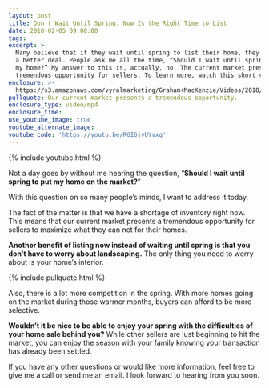 ```yaml
---
layout: post
title: Don't Wait Until Spring. Now Is the Right Time to List
date: 2018-02-05 09:00:00
tags:
excerpt: >-
  Many believe that if they wait until spring to list their home, they may earn
  a better deal. People ask me all the time, “Should I wait until spring to list
  my home?” My answer to this is, actually, no. The current market presents
  tremendous opportunity for sellers. To learn more, watch this short video.
enclosure: >-
  https://s3.amazonaws.com/vyralmarketing/Graham+MacKenzie/Videos/2018/Ridge+to+River+Real+Estate+%257C+Should+You+Wait+Till+Spring+to+Sell+Your+Home%253F.mp4
pullquote: Our current market presents a tremendous opportunity.
enclosure_type: video/mp4
enclosure_time:
use_youtube_image: true
youtube_alternate_image:
youtube_code: 'https://youtu.be/RGI6jyUYvxg'
---
```



{% include youtube.html %}

Not a day goes by without me hearing the question, “**Should I wait until spring to put my home on the market?**”

With this question on so many people’s minds, I want to address it today.

The fact of the matter is that we have a shortage of inventory right now. This means that our current market presents a tremendous opportunity for sellers to maximize what they can net for their homes.

**Another benefit of listing now instead of waiting until spring is that you don’t have to worry about landscaping.** The only thing you need to worry about is your home’s interior.

{% include pullquote.html %}

Also, there is a lot more competition in the spring. With more homes going on the market during those warmer months, buyers can afford to be more selective.

**Wouldn’t it be nice to be able to enjoy your spring with the difficulties of your home sale behind you?** While other sellers are just beginning to hit the market, you can enjoy the season with your family knowing your transaction has already been settled.

If you have any other questions or would like more information, feel free to give me a call or send me an email. I look forward to hearing from you soon.